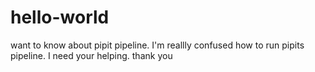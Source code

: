 # hello-world
want to know about pipit pipeline. I'm reallly confused how to run pipits pipeline. I need your helping. thank you
